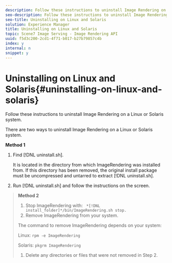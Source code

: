 ```yaml
---
description: Follow these instructions to uninstall Image Rendering on a Linux or Solaris system.
seo-description: Follow these instructions to uninstall Image Rendering on a Linux or Solaris system.
seo-title: Uninstalling on Linux and Solaris
solution: Experience Manager
title: Uninstalling on Linux and Solaris
topic: Scene7 Image Serving - Image Rendering API
uuid: f5d3c200-2cd1-4f71-b017-b27b79857c4b
index: y
internal: n
snippet: y
---
```


# Uninstalling on Linux and Solaris{#uninstalling-on-linux-and-solaris}

Follow these instructions to uninstall Image Rendering on a Linux or Solaris system.

There are two ways to uninstall Image Rendering on a Linux or Solaris system.

**Method 1** 

1. Find [!DNL uninstall.sh].

   It is located in the directory from which ImageRendering was installed from. If this directory has been removed, the original install package must be uncompressed and untarred to extract [!DNL uninstall.sh]. 
1. Run [!DNL uninstall.sh] and follow the instructions on the screen.
>**Method 2** 
>
>1. Stop ImageRendering with: ` *[!DNL install_folder]*/bin/ImageRendering.sh stop.`
>1. Remove ImageRendering from your system. 
>
>   The command to remove ImageRendering depends on your system: 
>
>   Linux: `rpm -e ImageRendering`
>
>   Solaris: `pkgrm ImageRendering`
>
>1. Delete any directories or files that were not removed in Step 2. 
>

